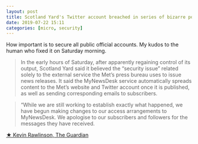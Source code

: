 ```yaml
---
layout: post
title: Scotland Yard's Twitter account breached in series of bizarre posts
date: 2019-07-22 15:11
categories: [micro, security]
---
```

How important is to secure all public official accounts. My kudos to the human who fixed it on Saturday morning.

> In the early hours of Saturday, after apparently regaining control of its output, Scotland Yard said it believed the “security issue” related solely to the external service the Met’s press bureau uses to issue news releases. It said the MyNewsDesk service automatically spreads content to the Met’s website and Twitter account once it is published, as well as sending corresponding emails to subscribers.

> “While we are still working to establish exactly what happened, we have begun making changes to our access arrangements to MyNewsDesk. We apologise to our subscribers and followers for the messages they have received.

[★ Kevin Rawlinson, The Guardian](https://www.theguardian.com/uk-news/2019/jul/20/scotland-yards-twitter-account-breached-in-series-of-bizarre-posts)